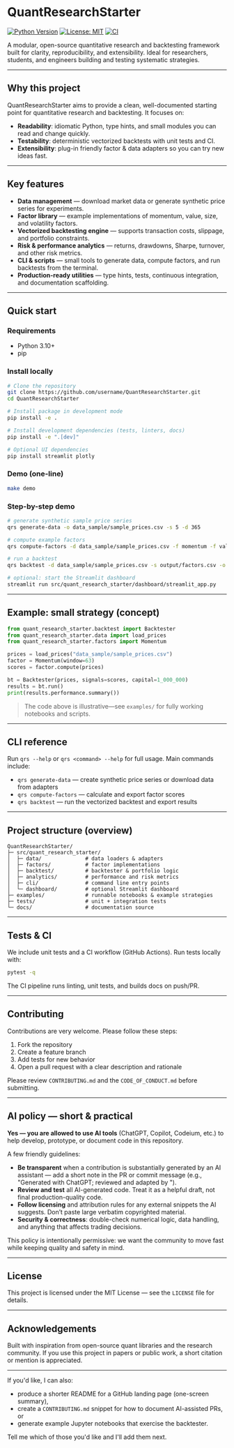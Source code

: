 # QuantResearchStarter

[![Python Version](https://img.shields.io/badge/python-3.10%2B-blue)](https://www.python.org/)
[![License: MIT](https://img.shields.io/badge/license-MIT-green)](LICENSE)
[![CI](https://github.com/username/QuantResearchStarter/actions/workflows/ci.yml/badge.svg)](https://github.com/username/QuantResearchStarter/actions)

A modular, open-source quantitative research and backtesting framework built for clarity, reproducibility, and extensibility. Ideal for researchers, students, and engineers building and testing systematic strategies.

---

## Why this project

QuantResearchStarter aims to provide a clean, well-documented starting point for quantitative research and backtesting. It focuses on:

* **Readability**: idiomatic Python, type hints, and small modules you can read and change quickly.
* **Testability**: deterministic vectorized backtests with unit tests and CI.
* **Extensibility**: plug-in friendly factor & data adapters so you can try new ideas fast.

---

## Key features

* **Data management** — download market data or generate synthetic price series for experiments.
* **Factor library** — example implementations of momentum, value, size, and volatility factors.
* **Vectorized backtesting engine** — supports transaction costs, slippage, and portfolio constraints.
* **Risk & performance analytics** — returns, drawdowns, Sharpe, turnover, and other risk metrics.
* **CLI & scripts** — small tools to generate data, compute factors, and run backtests from the terminal.
* **Production-ready utilities** — type hints, tests, continuous integration, and documentation scaffolding.

---

## Quick start

### Requirements

* Python 3.10+
* pip

### Install locally

```bash
# Clone the repository
git clone https://github.com/username/QuantResearchStarter.git
cd QuantResearchStarter

# Install package in development mode
pip install -e .

# Install development dependencies (tests, linters, docs)
pip install -e ".[dev]"

# Optional UI dependencies
pip install streamlit plotly
```

### Demo (one-line)

```bash
make demo
```

### Step-by-step demo

```bash
# generate synthetic sample price series
qrs generate-data -o data_sample/sample_prices.csv -s 5 -d 365

# compute example factors
qrs compute-factors -d data_sample/sample_prices.csv -f momentum -f value -o output/factors.csv

# run a backtest
qrs backtest -d data_sample/sample_prices.csv -s output/factors.csv -o output/backtest_results.json

# optional: start the Streamlit dashboard
streamlit run src/quant_research_starter/dashboard/streamlit_app.py
```

---

## Example: small strategy (concept)

```python
from quant_research_starter.backtest import Backtester
from quant_research_starter.data import load_prices
from quant_research_starter.factors import Momentum

prices = load_prices("data_sample/sample_prices.csv")
factor = Momentum(window=63)
scores = factor.compute(prices)

bt = Backtester(prices, signals=scores, capital=1_000_000)
results = bt.run()
print(results.performance.summary())
```

> The code above is illustrative—see `examples/` for fully working notebooks and scripts.

---

## CLI reference

Run `qrs --help` or `qrs <command> --help` for full usage. Main commands include:

* `qrs generate-data` — create synthetic price series or download data from adapters
* `qrs compute-factors` — calculate and export factor scores
* `qrs backtest` — run the vectorized backtest and export results

---

## Project structure (overview)

```
QuantResearchStarter/
├─ src/quant_research_starter/
│  ├─ data/              # data loaders & adapters
│  ├─ factors/           # factor implementations
│  ├─ backtest/          # backtester & portfolio logic
│  ├─ analytics/         # performance and risk metrics
│  ├─ cli/               # command line entry points
│  └─ dashboard/         # optional Streamlit dashboard
├─ examples/             # runnable notebooks & example strategies
├─ tests/                # unit + integration tests
└─ docs/                 # documentation source
```

---

## Tests & CI

We include unit tests and a CI workflow (GitHub Actions). Run tests locally with:

```bash
pytest -q
```

The CI pipeline runs linting, unit tests, and builds docs on push/PR.

---

## Contributing

Contributions are very welcome. Please follow these steps:

1. Fork the repository
2. Create a feature branch
3. Add tests for new behavior
4. Open a pull request with a clear description and rationale

Please review `CONTRIBUTING.md` and the `CODE_OF_CONDUCT.md` before submitting.

---

## AI policy — short & practical

**Yes — you are allowed to use AI tools** (ChatGPT, Copilot, Codeium, etc.) to help develop, prototype, or document code in this repository.

A few friendly guidelines:

* **Be transparent** when a contribution is substantially generated by an AI assistant — add a short note in the PR or commit message (e.g., "Generated with ChatGPT; reviewed and adapted by <your-name>").
* **Review and test** all AI-generated code. Treat it as a helpful draft, not final production-quality code.
* **Follow licensing** and attribution rules for any external snippets the AI suggests. Don’t paste large verbatim copyrighted material.
* **Security & correctness**: double-check numerical logic, data handling, and anything that affects trading decisions.

This policy is intentionally permissive: we want the community to move fast while keeping quality and safety in mind.

---

## License

This project is licensed under the MIT License — see the `LICENSE` file for details.

---

## Acknowledgements

Built with inspiration from open-source quant libraries and the research community. If you use this project in papers or public work, a short citation or mention is appreciated.

---

If you'd like, I can also:

* produce a shorter README for a GitHub landing page (one-screen summary),
* create a `CONTRIBUTING.md` snippet for how to document AI-assisted PRs, or
* generate example Jupyter notebooks that exercise the backtester.

Tell me which of those you'd like and I'll add them next.
